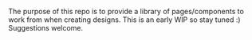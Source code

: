 The purpose of this repo is to provide a library of pages/components to work from when creating designs. 
This is an early WIP so stay tuned :) Suggestions welcome.